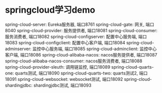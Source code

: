 # springcloud学习demo

spring-cloud-server: Eureka服务器, 端口8761
spring-cloud-gate:   网关, 端口8040
spring-cloud-provider: 服务提供者, 端口18081
spring-cloud-consumer: 服务消费者, 端口18082
spring-cloud-configserver: 配置中心服务端, 端口18083
spring-cloud-configclient: 配置中心客户端, 端口18084
spring-cloud-adminserver: 监控中心服务端, 端口18085
spring-cloud-adminclient: 监控中心客户端, 端口18086
spring-cloud-alibaba-nacos: nacos服务提供者, 端口18087
spring-cloud-alibaba-nacos-consumer: nacos服务消费者, 端口18088
spring-cloud-provider-sleuth: 调用链监控, 端口18089
spring-cloud-quarts-one: quarts测试, 端口18090
spring-cloud-quarts-two: quarts测试2, 端口18091
spring-cloud-websocket: websocket测试, 端口18092
spring-cloud-shardingjdbc: shardingjdbc测试, 端口18093